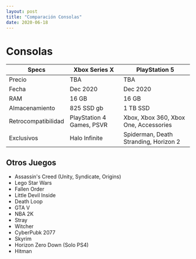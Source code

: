 ```yaml
---
layout: post
title: "Comparación Consolas"
date: 2020-06-18
---
```

# Consolas
| Specs | Xbox Series X | PlayStation 5 |
| ----- | ------------- | -------------	|
| Precio			 | TBA						 | TBA									 |
| Fecha				 | Dec 2020					 | Dec 2020								 |
| RAM				 | 16 GB					 | 16 GB								 |
| Almacenamiento	 | 825 SSD gb				 | 1 TB SSD								 |
| Retrocompatibilidad| PlayStation 4 Games, PSVR | Xbox, Xbox 360, Xbox One, Accessories |
| Exclusivos		 | Halo Infinite			 | Spiderman, Death Stranding, Horizon 2 |

## Otros Juegos
* Assassin's Creed (Unity, Syndicate, Origins)
* Lego Star Wars
* Fallen Order
* Little Devil Inside
* Death Loop
* GTA V
* NBA 2K
* Stray
* Witcher
* CyberPubk 2077
* Skyrim
* Horizon Zero Down (Solo PS4)
* Hitman
